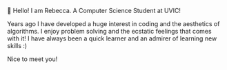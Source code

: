 👋 Hello! I am Rebecca. A Computer Science Student at UVIC!

Years ago I have developed a huge interest in coding and the aesthetics of algorithms. I enjoy problem solving and the ecstatic feelings that comes with it! I have always been a quick learner and an admirer of learning new skills :)

Nice to meet you!

<!---
rebecca-jeon/rebecca-jeon is a ✨ special ✨ repository because its `README.md` (this file) appears on your GitHub profile.
You can click the Preview link to take a look at your changes.
--->
